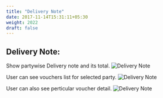```yaml
---
title: "Delivery Note"
date: 2017-11-14T15:31:11+05:30
weight: 2022
draft: false
---
```


## Delivery Note: 
Show partywise Delivery note and its total.
![Delivery Note](../../../images/ios/24_delivery_note.png "Delivery Note")

User can see vouchers list for selected party.
![Delivery Note](../../../images/ios/24_1_delivery_note.png "Delivery Note")

User can also see perticular voucher detail.
![Delivery Note](../../../images/ios/24_2_delivery_note.png "Delivery Note")